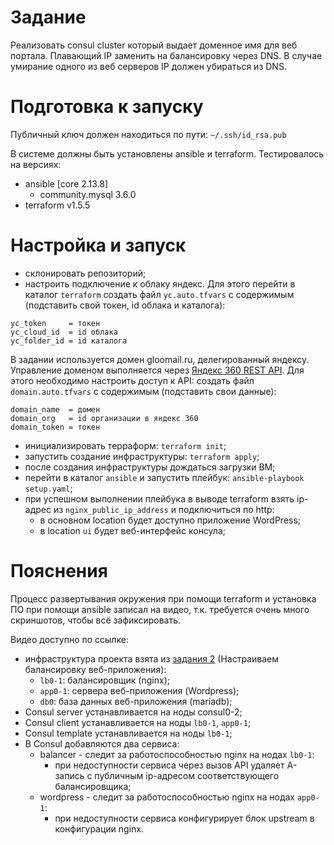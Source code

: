 # Задание

Реализовать consul cluster который выдает доменное имя для веб портала.
Плавающий IP заменить на балансировку через DNS.
В случае умирание одного из веб серверов IP должен убираться из DNS.


# Подготовка к запуску

Публичный ключ должен находиться по пути: ```~/.ssh/id_rsa.pub```

В системе должны быть установлены ansible и terraform. Тестировалось на версиях:
* ansible [core 2.13.8]
  * community.mysql 3.6.0
* terraform v1.5.5

# Настройка и запуск

* склонировать репозиторий;
* настроить подключение к облаку яндекс. Для этого перейти в каталог ```terraform``` создать файл ```yc.auto.tfvars``` с содержимым (подставить свой токен, id облака и каталога):

```
yc_token     = токен
yc_cloud_id  = id облака
yc_folder_id = id каталога
```
В задании используется домен gloomail.ru, делегированный яндексу. Управление доменом выполняется через [Яндекс 360 REST API](https://yandex.ru/dev/api360/doc/concepts/intro.html).
Для этого необходимо настроить доступ к API: создать файл ```domain.auto.tfvars``` с содержимым (подставить свои данные):

```
domain_name  = домен
domain_org   = id организации в яндекс 360
domain_token = токен
```

* инициализировать терраформ: ```terraform init```;
* запустить создание инфраструктуры: ```terraform apply```;
* после создания инфраструктуры дождаться загрузки ВМ;
* перейти в каталог ```ansible``` и запустить плейбук: ```ansible-playbook setup.yaml```;
* при успешном выполнении плейбука в выводе terraform взять ip-адрес из ```nginx_public_ip_address``` и подключиться по http:
  * в основном location будет доступно приложение WordPress;
  * в location ```ui``` будет веб-интерфейс консула;

# Пояснения

Процесс развертывания окружения при помощи terraform и установка ПО при помощи ansible записал на видео, т.к. требуется очень много скриншотов, чтобы всё зафиксировать.

Видео доступно по ссылке: 

* инфраструктура проекта взята из [задания 2](https://github.com/aglumov/otus_task_4_nginx) (Настраиваем балансировку веб-приложения):
  * ```lb0-1```: балансировщик (nginx);
  * ```app0-1```: сервера веб-приложения (Wordpress);
  * ```db0```: база данных веб-приложения (mariadb);
* Consul server устанавливается на ноды consul0-2;
* Consul client устанавливается на ноды  ```lb0-1```, ```app0-1```;
* Consul template устанавливается на ноды ```lb0-1```;
* В Consul добавляются два сервиса:
  * balancer - следит за работоспособностью nginx на нодах ```lb0-1```:
    * при недоступности сервиса через вызов API удаляет A-запись с публичным ip-адресом соответствующего балансировщика;
  * wordpress - следит за работоспособностью nginx на нодах ```app0-1```:
    * при недоступности сервиса конфигурирует блок upstream в конфигурации nginx.
